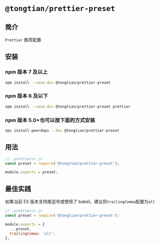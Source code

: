 # `@tongtian/prettier-preset`

## 简介

`Prettier` 推荐配置

## 安装

### npm 版本 7 及以上

```sh
npm install --save-dev @tongtian/prettier-preset
```

### npm 版本 6 及以下

```sh
npm install --save-dev @tongtian/prettier-preset prettier
```

### npm 版本 5.0+也可以按下面的方式安装

```sh
npx install-peerdeps --dev @tongtian/prettier-preset
```

## 用法

```js
// .prettierrc.js
const preset = require('@tongtian/prettier-preset');

module.exports = preset;
```

## 最佳实践

如果当前 ES 版本支持尾逗号或使用了 babel，建议将`trailingComma`配置为`all`

```js
// .prettierrc.js
const preset = require('@tongtian/prettier-preset');

module.exports = {
  ...preset,
  trailingComma: 'all',
};
```
